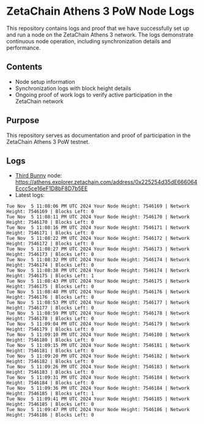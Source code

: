 # ZetaChain Athens 3 PoW Node Logs
This repository contains logs and proof that we have successfully set up and run a node on the ZetaChain Athens 3 network. The logs demonstrate continuous node operation, including synchronization details and performance.

## Contents
- Node setup information
- Synchronization logs with block height details
- Ongoing proof of work logs to verify active participation in the ZetaChain network

## Purpose
This repository serves as documentation and proof of participation in the ZetaChain Athens 3 PoW testnet.

## Logs

- [Third Bunny](https://thirdbunny.xyz/) node: https://athens.explorer.zetachain.com/address/0x225254d35dE666064Eccc5ce16eF1D8bF8D7b5EE
- Latest logs:
```
Tue Nov  5 11:08:06 PM UTC 2024 Your Node Height: 7546169 | Network Height: 7546169 | Blocks Left: 0
Tue Nov  5 11:08:11 PM UTC 2024 Your Node Height: 7546170 | Network Height: 7546170 | Blocks Left: 0
Tue Nov  5 11:08:16 PM UTC 2024 Your Node Height: 7546171 | Network Height: 7546171 | Blocks Left: 0
Tue Nov  5 11:08:22 PM UTC 2024 Your Node Height: 7546172 | Network Height: 7546172 | Blocks Left: 0
Tue Nov  5 11:08:27 PM UTC 2024 Your Node Height: 7546173 | Network Height: 7546173 | Blocks Left: 0
Tue Nov  5 11:08:32 PM UTC 2024 Your Node Height: 7546174 | Network Height: 7546174 | Blocks Left: 0
Tue Nov  5 11:08:38 PM UTC 2024 Your Node Height: 7546174 | Network Height: 7546175 | Blocks Left: 1
Tue Nov  5 11:08:43 PM UTC 2024 Your Node Height: 7546175 | Network Height: 7546175 | Blocks Left: 0
Tue Nov  5 11:08:48 PM UTC 2024 Your Node Height: 7546176 | Network Height: 7546176 | Blocks Left: 0
Tue Nov  5 11:08:53 PM UTC 2024 Your Node Height: 7546177 | Network Height: 7546177 | Blocks Left: 0
Tue Nov  5 11:08:59 PM UTC 2024 Your Node Height: 7546178 | Network Height: 7546178 | Blocks Left: 0
Tue Nov  5 11:09:04 PM UTC 2024 Your Node Height: 7546179 | Network Height: 7546179 | Blocks Left: 0
Tue Nov  5 11:09:10 PM UTC 2024 Your Node Height: 7546180 | Network Height: 7546180 | Blocks Left: 0
Tue Nov  5 11:09:15 PM UTC 2024 Your Node Height: 7546181 | Network Height: 7546181 | Blocks Left: 0
Tue Nov  5 11:09:20 PM UTC 2024 Your Node Height: 7546182 | Network Height: 7546182 | Blocks Left: 0
Tue Nov  5 11:09:26 PM UTC 2024 Your Node Height: 7546183 | Network Height: 7546183 | Blocks Left: 0
Tue Nov  5 11:09:31 PM UTC 2024 Your Node Height: 7546184 | Network Height: 7546184 | Blocks Left: 0
Tue Nov  5 11:09:36 PM UTC 2024 Your Node Height: 7546184 | Network Height: 7546185 | Blocks Left: 1
Tue Nov  5 11:09:41 PM UTC 2024 Your Node Height: 7546185 | Network Height: 7546185 | Blocks Left: 0
Tue Nov  5 11:09:47 PM UTC 2024 Your Node Height: 7546186 | Network Height: 7546186 | Blocks Left: 0
```
